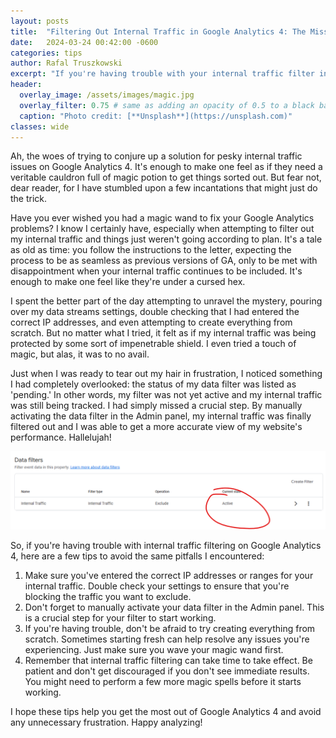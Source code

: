 ```yaml
---
layout: posts
title:  "Filtering Out Internal Traffic in Google Analytics 4: The Missing Piece"
date:   2024-03-24 00:42:00 -0600
categories: tips
author: Rafal Truszkowski
excerpt: "If you're having trouble with your internal traffic filter in Google Analytics 4, don't worry! The solution may be as easy as manually activating the filter in the Admin panel."
header:
  overlay_image: /assets/images/magic.jpg
  overlay_filter: 0.75 # same as adding an opacity of 0.5 to a black background
  caption: "Photo credit: [**Unsplash**](https://unsplash.com)"
classes: wide
---
```


Ah, the woes of trying to conjure up a solution for pesky internal traffic issues on Google Analytics 4. It's enough to make one feel as if they need a veritable cauldron full of magic potion to get things sorted out. But fear not, dear reader, for I have stumbled upon a few incantations that might just do the trick.

Have you ever wished you had a magic wand to fix your Google Analytics problems? I know I certainly have, especially when attempting to filter out my internal traffic and things just weren't going according to plan. It's a tale as old as time: you follow the instructions to the letter, expecting the process to be as seamless as previous versions of GA, only to be met with disappointment when your internal traffic continues to be included. It's enough to make one feel like they're under a cursed hex.

I spent the better part of the day attempting to unravel the mystery, pouring over my data streams settings, double checking that I had entered the correct IP addresses, and even attempting to create everything from scratch. But no matter what I tried, it felt as if my internal traffic was being protected by some sort of impenetrable shield. I even tried a touch of magic, but alas, it was to no avail.

Just when I was ready to tear out my hair in frustration, I noticed something I had completely overlooked: the status of my data filter was listed as 'pending.' In other words, my filter was not yet active and my internal traffic was still being tracked. I had simply missed a crucial step. By manually activating the data filter in the Admin panel, my internal traffic was finally filtered out and I was able to get a more accurate view of my website's performance. Hallelujah!

![dfsda](/assets/images/ga4_data_filter.png)

So, if you're having trouble with internal traffic filtering on Google Analytics 4, here are a few tips to avoid the same pitfalls I encountered:

1. Make sure you've entered the correct IP addresses or ranges for your internal traffic. Double check your settings to ensure that you're blocking the traffic you want to exclude.
2. Don't forget to manually activate your data filter in the Admin panel. This is a crucial step for your filter to start working.
3. If you're having trouble, don't be afraid to try creating everything from scratch. Sometimes starting fresh can help resolve any issues you're experiencing. Just make sure you wave your magic wand first.
4. Remember that internal traffic filtering can take time to take effect. Be patient and don't get discouraged if you don't see immediate results. You might need to perform a few more magic spells before it starts working.

I hope these tips help you get the most out of Google Analytics 4 and avoid any unnecessary frustration. Happy analyzing!